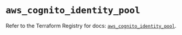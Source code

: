 # `aws_cognito_identity_pool`

Refer to the Terraform Registry for docs: [`aws_cognito_identity_pool`](https://registry.terraform.io/providers/hashicorp/aws/6.2.0/docs/resources/cognito_identity_pool).
